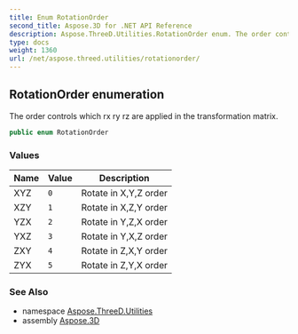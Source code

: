 ```yaml
---
title: Enum RotationOrder
second_title: Aspose.3D for .NET API Reference
description: Aspose.ThreeD.Utilities.RotationOrder enum. The order controls which rx ry rz are applied in the transformation matrix
type: docs
weight: 1360
url: /net/aspose.threed.utilities/rotationorder/
---
```

## RotationOrder enumeration

The order controls which rx ry rz are applied in the transformation matrix.

```csharp
public enum RotationOrder
```

### Values

| Name | Value | Description |
| --- | --- | --- |
| XYZ | `0` | Rotate in X,Y,Z order |
| XZY | `1` | Rotate in X,Z,Y order |
| YZX | `2` | Rotate in Y,Z,X order |
| YXZ | `3` | Rotate in Y,X,Z order |
| ZXY | `4` | Rotate in Z,X,Y order |
| ZYX | `5` | Rotate in Z,Y,X order |

### See Also

* namespace [Aspose.ThreeD.Utilities](../../aspose.threed.utilities/)
* assembly [Aspose.3D](../../)


